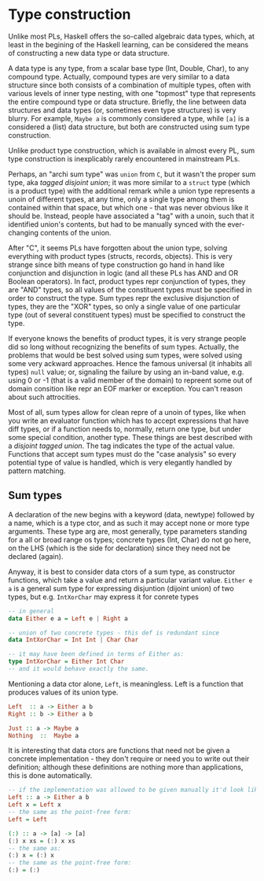 # Type construction

Unlike most PLs, Haskell offers the so-called algebraic data types, which, at least in the begining of the Haskell learning, can be considered the means of constructing a new data type or data structure.

A data type is any type, from a scalar base type (Int, Double, Char), to any compound type. Actually, compound types are very similar to a data structure since both consists of a combination of multiple types, often with various levels of inner type nesting, with one "topmost" type that represents the entire compound type or data structure. Briefly, the line between data structures and data types (or, sometimes even type structures) is very blurry. For example, `Maybe a` is commonly considered a type, while `[a]` is a considered a (list) data structure, but both are constructed using sum type construction.

Unlike product type construction, which is available in almost every PL, sum type construction is inexplicably rarely encountered in mainstream PLs.

Perhaps, an "archi sum type" was `union` from `C`, but it wasn't the proper sum type, aka *tagged disjoint union*; it was more similar to a `struct` type (which is a product type) with the additional remark while a union type represents a unoin of different types, at any time, only a single type among them is contained within that space, but which one - that was never obvious like it should be. Instead, people have associated a "tag" with a unoin, such that it identified union's contents, but had to be manually synced with the ever-changing contents of the union.

After "C", it seems PLs have forgotten about the union type, solving everything with product types (structs, records, objects). This is very strange since bith means of type construction go hand in hand like conjunction and disjunction in logic (and all these PLs has AND and OR Boolean operators). In fact, product types repr conjunction of types, they are "AND" types, so all values of the constituent types must be specified in order to construct the type. Sum types repr the exclusive disjunction of types, they are the "XOR" types, so only a single value of one particular type (out of several constituent types) must be specified to construct the type.

If everyone knows the benefits of product types, it is very strange people did so long without recognizing the benefits of sum types. Actually, the problems that would be best solved using sum types, were solved using some very ackward approaches. Hence the famous universal (it inhabits all types) `null` value; or, signaling the failure by using an in-band value, e.g. using 0 or -1 (that is a valid member of the domain) to repreent some out of domain consition like repr an EOF marker or exception. You can't reason about such attrocities.

Most of all, sum types allow for clean repre of a unoin of types, like when you write an evaluator function which has to accept expressions that have diff types, or if a function needs to, normally, return one type, but under some special condition, another type. These things are best described with a *disjoint tagged union*. The tag indicates the type of the actual value. Functions that accept sum types must do the "case analysis" so every potential type of value is handled, which is very elegantly handled by pattern matching.

## Sum types

A declaration of the new begins with a keyword (data, newtype) followed by a name, which is a type ctor, and as such it may accept none or more type arguments. These type arg are, most generally, type parameters standing for a all or broad range os types; concrete types (Int, Char) do not go here, on the LHS (which is the side for declaration) since they need not be declared (again).


Anyway, it is best to consider data ctors of a sum type, as constructor functions, which take a value and return a particular variant value. `Either e a` is a general sum type for expressing disjuntion (dijoint union) of two types, but e.g. `IntXorChar` may express it for conrete types


```hs
-- in general
data Either e a = Left e | Right a

-- union of two concrete types - this def is redundant since
data IntXorChar = Int Int | Char Char

-- it may have been defined in terms of Either as:
type IntXorChar = Either Int Char
-- and it would behave exactly the same.
```

Mentioning a data ctor alone, `Left`, is meaningless. Left is a function that produces values of its union type.

```hs
Left  :: a -> Either a b
Right :: b -> Either a b

Just :: a -> Maybe a
Nothing  ::  Maybe a
```

It is interesting that data ctors are functions that need not be given a concrete implementation - they don't require or need you to write out their definition; although these definitions are nothing more than applications, this is done automatically.

```hs
-- if the implementation was allowed to be given manually it'd look like:
Left :: a -> Either a b
Left x = Left x
-- the same as the point-free form:
Left = Left

(:) :: a -> [a] -> [a]
(:) x xs = (:) x xs
-- the same as:
(:) x = (:) x
-- the same as the point-free form:
(:) = (:)
```
